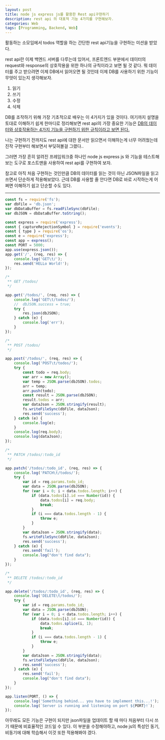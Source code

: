 ```yaml
---
layout: post
title: node js express js를 활용한 Rest api구현하기
description: rest api 의 대표적 기능 4가지를 구현해보자.
categories: Web
tags: [Programming, Backend, Web]
---
```


활동하는 소모임에서 todos 역할을 하는 간단한 rest api기능을 구현하는 미션을 받았다.

rest api란 이제 백엔드 서버를 다루는데 있어서, 프론트엔드 부분에서 데이터의 request와 response의 상호작용을 위한 하나의 규칙이라고 보면 될 것 같다. 뭐 데이터를 주고 받으려면 이제 DB에서 읽어오면 될 것인데 이제 DB를 사용하기 위한 기능이 무엇이 있는지 생각해보자.

1. 읽기
2. 쓰기
3. 수정
4. 삭제

DB를 조작하기 위해 가장 기초적으로 배우는 이 4가지가 있을 것이다. 여기까지 설명을 토대로 이해하기 쉽게 한마디로 정리해보면 rest api의 가장 중요한 기능은 <u>DB의 데이터와 상호작용하는 4가지 기능을 구현하기 위한 규칙이라고 보면 된다.</u>

나는 구현하기 전까지도 rest api에 대한 문서만 읽으면서 이해하는게 너무 어려웠는데 진작 구현부터 해보면서 부딪혀볼걸 그랬다..

그러면 가장 흔히 알려진 프레임워크중 하나인 node js express js 와 기능을 테스트해보는 도구로 포스트맨을 사용하여 rest api를 구현하여 보자.

참고로 아직 처음 구현하는 것인만큼 DB의 데이터를 읽는 것이 아닌 JSON파일을 읽고쓰면서 단순하게 적용해보았다. 근데 DB를 사용할 줄 안다면 DB로 바로 시작하는게 어쩌면 이해하기 쉽고 단순할 수도 있다.

---

```js
const fs = require('fs');
var dbFile = 'db.json';
var dbDataBuffer = fs.readFileSync(dbFile);
var dbJSON = dbDataBuffer.toString();

const express = require('express');
const { captureRejectionSymbol } = require('events');
const { type } = require('os');
const e = require('express');
const app = express();
const PORT = 5000;
app.use(express.json());
app.get('/', (req, res) => {
	console.log('GET\t/');
	res.send('HELLo World!');
});

/*
 **	GET /todos/
 */

app.get('/todos/', (req, res) => {
	console.log('GET\t/todos/');
	//  dbJSON.success = true;
	try {
		res.json(dbJSON);
	} catch (e) {
		console.log('err');
	}
});

/*
 ** POST /todos/
 */

app.post('/todos/', (req, res) => {
	console.log('POST\t/todos/');
	try {
		const todo = req.body;
		var arr = new Array();
		var temp = JSON.parse(dbJSON).todos;
		arr = temp;
		arr.push(todo);
		const result = JSON.parse(dbJSON);
		result.todos = arr;
		var dataJson = JSON.stringify(result);
		fs.writeFileSync(dbFile, dataJson);
		res.send('success');
	} catch (e) {
		console.log(e);
	}
	console.log(req.body);
	console.log(dataJson);
});

/*
 **	PATCH /todos/:todo_id
 */

app.patch('/todos/:todo_id', (req, res) => {
	console.log('PATCH\t/todos/');
	try {
		var id = req.params.todo_id;
		var data = JSON.parse(dbJSON);
		for (var i = 0; i < data.todos.length; i++) {
			if (data.todos[i].id === Number(id)) {
				data.todos[i] = req.body;
				break;
			}
			if (i === data.todos.length - 1) {
				throw e;
			}
		}
		var dataJson = JSON.stringify(data);
		fs.writeFileSync(dbFile, dataJson);
		res.send('success');
	} catch (e) {
		res.send('fail');
		console.log("don't find data");
	}
});

/*
 **	DELETE /todos/:todo_id
 */

app.delete('/todos/:todo_id', (req, res) => {
	console.log('DELETE\t/todos/');
	try {
		var id = req.params.todo_id;
		var data = JSON.parse(dbJSON);
		for (var i = 0; i < data.todos.length; i++) {
			if (data.todos[i].id === Number(id)) {
				data.todos.splice(i, 1);
				break;
			}
			if (i === data.todos.length - 1) {
				throw e;
			}
		}
		var dataJson = JSON.stringify(data);
		fs.writeFileSync(dbFile, dataJson);
		res.send('success');
	} catch (e) {
		res.send('fail');
		console.log("don't find data");
	}
});

app.listen(PORT, () => {
	console.log('Something behind... you have to implement this...!');
	console.log(`Server is running and listening on port ${PORT}!`);
});
```

아무래도 모든 기능은 구현이 되지만 json파일을 업데이트 할 때 마다 처음부터 다시 쓰기 때문에 비효율적인 코드일 수 있다. 이 부분을 수정해야하고, node js의 특성인 동기, 비동기에 대해 학습해서 이것 또한 적용해봐야 겠다.
